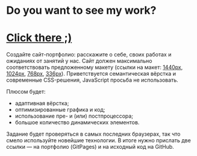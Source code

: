 # Do you want to see my work?
# <a href="https://uladzimir-yeudakimovich.github.io/Test1_forBeginners">Click there ;)</a> 

Создайте сайт-портфолио: расскажите о себе, своих работах и ожиданиях от занятий у нас. Сайт должен максимально соответствовать предложенному макету (ссылки на макет: [1440px](https://yandex-shri-minsk-2018.github.io/task-1/#artboard0 "1440px"), [1024px](https://yandex-shri-minsk-2018.github.io/task-1/#artboard1 "1024px"), [768px](https://yandex-shri-minsk-2018.github.io/task-1/#artboard2 "768px"), [336px](https://yandex-shri-minsk-2018.github.io/task-1/#artboard3 "336px")). Приветствуется семантическая вёрстка и современные CSS-решения, JavaScript просьба не использовать.

Плюсом будет:
- адаптивная вёрстка;
- оптимизированные графика и код;
- использование пре- и (или) постпроцессора;
- большое количество динамических элементов.

Задание будет проверяться в самых последних браузерах, так что смело используйте новейшие технологии. В итоге нужно прислать две ссылки — на портфолио (GitPages) и на исходный код на GitHub.
